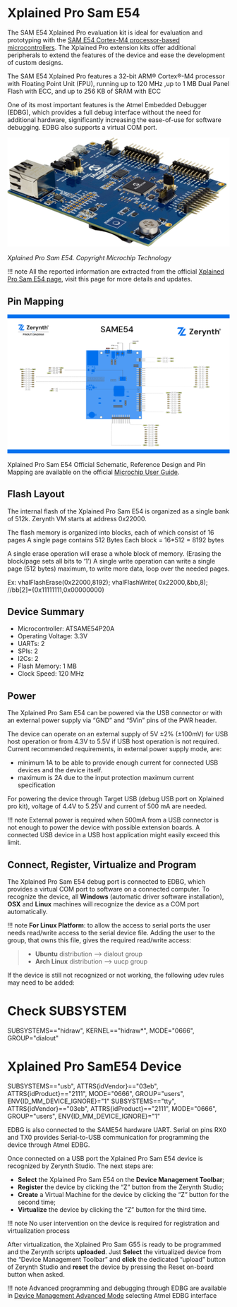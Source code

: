 # Xplained Pro Sam E54

The SAM E54 Xplained Pro evaluation kit is ideal for evaluation and prototyping with the  [SAM E54 Cortex-M4 processor-based microcontrollers](https://www.microchip.com/wwwproducts/en/ATSAME54P20A). The Xplained Pro extension kits offer additional peripherals to extend the features of the device and ease the development of custom designs.

The SAM E54 Xplained Pro features a 32-bit ARM® Cortex®-M4 processor with Floating Point Unit (FPU), running up to 120 MHz ,up to 1 MB Dual Panel Flash with ECC, and up to 256 KB of SRAM with ECC

One of its most important features is the Atmel Embedded Debugger (EDBG), which provides a full debug interface without the need for additional hardware, significantly increasing the ease-of-use for software debugging. EDBG also supports a virtual COM port.

![Xplained Pro Sam E54](img/SAME54.png)

_Xplained Pro Sam E54. Copyright Microchip Technology_

!!! note
	All the reported information are extracted from the official  [Xplained Pro Sam E54 page](https://www.microchip.com/developmenttools/productdetails/atsame54-xpro), visit this page for more details and updates.

## Pin Mapping

![Xplained Pro Sam E54 Pin Mapping](img/SAME54_pin_io.jpg)

Xplained Pro Sam E54 Official Schematic, Reference Design and Pin Mapping are available on the official  [Microchip User Guide](https://www.microchip.com/developmenttools/productdetails/atsame54-xpro).

## Flash Layout

The internal flash of the Xplained Pro Sam E54 is organized as a single bank of 512k. Zerynth VM starts at address 0x22000.

The flash memory is organized into blocks, each of which consist of 16 pages A single page contains 512 Bytes Each block = 16*512 = 8192 bytes

A single erase operation will erase a whole block of memory. (Erasing the block/page sets all bits to ‘1’) A single write operation can write a single page (512 bytes) maximum, to write more data, loop over the needed pages.

Ex: vhalFlashErase(0x22000,8192); vhalFlashWrite( 0x22000,&bb,8); //bb[2]={0x11111111,0x00000000}

## Device Summary

-   Microcontroller: ATSAME54P20A
-   Operating Voltage: 3.3V
-   UARTs: 2
-   SPIs: 2
-   I2Cs: 2
-   Flash Memory: 1 MB
-   Clock Speed: 120 MHz

## Power

The Xplained Pro Sam E54 can be powered via the USB connector or with an external power supply via “GND” and “5Vin” pins of the PWR header.

The device can operate on an external supply of 5V ±2% (±100mV) for USB host operation or from 4.3V to 5.5V if USB host operation is not required. Current recommended requirements, in external power supply mode, are:

-   minimum 1A to be able to provide enough current for connected USB devices and the device itself.
-   maximum is 2A due to the input protection maximum current specification

For powering the device through Target USB (debug USB port on Xplained pro kit), voltage of 4.4V to 5.25V and current of 500 mA are needed.

!!! note
	External power is required when 500mA from a USB connector is not enough to power the device with possible extension boards. A connected USB device in a USB host application might easily exceed this limit.

## Connect, Register, Virtualize and Program

The Xplained Pro Sam E54 debug port is connected to EDBG, which provides a virtual COM port to software on a connected computer. To recognize the device, all  **Windows**  (automatic driver software installation),  **OSX**  and  **Linux**  machines will recognize the device as a COM port automatically.

!!! note
	**For Linux Platform**: to allow the access to serial ports the user needs read/write access to the serial device file. Adding the user to the group, that owns this file, gives the required read/write access:

> -   **Ubuntu**  distribution –> dialout group
> -   **Arch Linux**  distribution –> uucp group

If the device is still not recognized or not working, the following udev rules may need to be added:

# Check SUBSYSTEM
SUBSYSTEMS=="hidraw", KERNEL=="hidraw*", MODE="0666", GROUP="dialout"

# Xplained Pro SamE54 Device
SUBSYSTEMS=="usb", ATTRS{idVendor}=="03eb", ATTRS{idProduct}=="2111", MODE="0666", GROUP="users", ENV{ID_MM_DEVICE_IGNORE}="1"
SUBSYSTEMS=="tty", ATTRS{idVendor}=="03eb", ATTRS{idProduct}=="2111", MODE="0666", GROUP="users", ENV{ID_MM_DEVICE_IGNORE}="1"

EDBG is also connected to the SAME54 hardware UART. Serial on pins RX0 and TX0 provides Serial-to-USB communication for programming the device through Atmel EDBG.

Once connected on a USB port the Xplained Pro Sam E54 device is recognized by Zerynth Studio. The next steps are:

-   **Select**  the Xplained Pro Sam E54 on the  **Device Management Toolbar**;
-   **Register**  the device by clicking the “Z” button from the Zerynth Studio;
-   **Create**  a Virtual Machine for the device by clicking the “Z” button for the second time;
-   **Virtualize**  the device by clicking the “Z” button for the third time.

!!! note
	No user intervention on the device is required for registration and virtualization process

After virtualization, the Xplained Pro Sam G55 is ready to be programmed and the Zerynth scripts  **uploaded**. Just  **Select**  the virtualized device from the “Device Management Toolbar” and  **click**  the dedicated “upload” button of Zerynth Studio and  **reset**  the device by pressing the Reset on-board button when asked.

!!! note
	Advanced programming and debugging through EDBG are available in  [Device Management Advanced Mode](/latest/reference/core/studio/docs/#advanced-device-widget)  selecting Atmel EDBG interface
<!--stackedit_data:
eyJoaXN0b3J5IjpbMjEyNTU3Mzk2MSwtMTQ4MTI0NzYxNF19
-->
